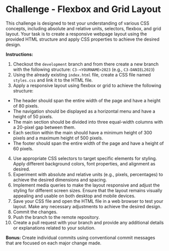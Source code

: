 # Challenge - Flexbox and Grid Layout
This challenge is designed to test your understanding of various CSS concepts, including absolute and relative units, selectors, flexbox, and grid layout. Your task is to create a responsive webpage layout using the provided HTML structure and apply CSS properties to achieve the desired design.

**Instructions:**
1. Checkout the `development` branch and from there create a new branch with the following structure: `C3-<YOURNAME>2023` (e.g., `C3-DANIEL2023`)
2. Using the already existing `index.html` file, create a CSS file named `styles.css` and link it to the HTML file.
3. Apply a responsive layout using flexbox or grid to achieve the following structure:
- The header should span the entire width of the page and have a height of 80 pixels.
- The navigation should be displayed as a horizontal menu and have a height of 50 pixels.
- The main section should be divided into three equal-width columns with a 20-pixel gap between them.
- Each section within the main should have a minimum height of 300 pixels and a maximum height of 500 pixels.
- The footer should span the entire width of the page and have a height of 60 pixels.
4. Use appropriate CSS selectors to target specific elements for styling. Apply different background colors, font properties, and alignment as desired.
5. Experiment with absolute and relative units (e.g., pixels, percentages) to achieve the desired dimensions and spacing.
6. Implement media queries to make the layout responsive and adjust the styling for different screen sizes. Ensure that the layout remains visually appealing and usable on both desktop and mobile devices.
7. Save your CSS file and open the HTML file in a web browser to test your layout. Make any necessary adjustments to achieve the desired design.
8. Commit the changes.
9. Push the branch to the remote repository.
10. Create a pull request with your branch and provide any additional details or explanations related to your solution.

**Bonus:**
Create individual commits using conventional commit messages that are focused on each major change made.
